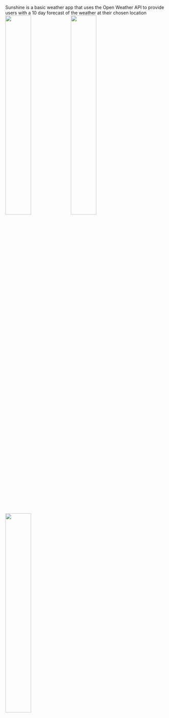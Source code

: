 Sunshine is a basic weather app that uses the Open Weather API to provide users with a 10 day forecast of the weather at their chosen location
<img width="40%" src="https://user-images.githubusercontent.com/1822531/33596647-3b67f986-d951-11e7-9e74-45c7d577a6d3.png" />
<img width="40%" src="https://user-images.githubusercontent.com/1822531/33596675-5501faf4-d951-11e7-8d69-fb6c4efe032c.png" />
<img width="40%" src="https://user-images.githubusercontent.com/1822531/33596677-58098faa-d951-11e7-9c83-db51100ac78c.png" />
